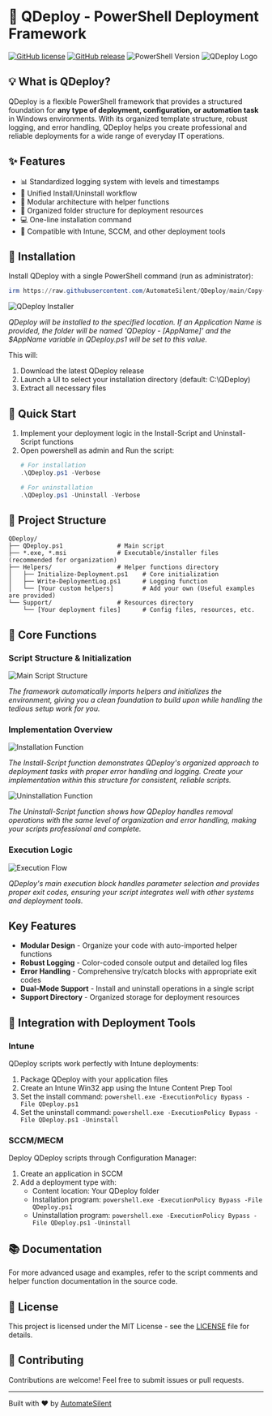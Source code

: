 # 🚀 QDeploy - PowerShell Deployment Framework
[![GitHub license](https://img.shields.io/github/license/AutomateSilent/QDeploy)](https://github.com/AutomateSilent/QDeploy/blob/main/LICENSE)
[![GitHub release](https://img.shields.io/github/v/release/AutomateSilent/QDeploy)](https://github.com/AutomateSilent/QDeploy/releases)
![PowerShell Version](https://img.shields.io/badge/PowerShell-5.1-blue?style=flat&logo=powershell) 
![QDeploy Logo](https://github.com/user-attachments/assets/9acd2078-8387-41d0-9f2e-afb75a549af0)

## 💡 What is QDeploy?

QDeploy is a flexible PowerShell framework that provides a structured foundation for **any type of deployment, configuration, or automation task** in Windows environments. With its organized template structure, robust logging, and error handling, QDeploy helps you create professional and reliable deployments for a wide range of everyday IT operations.

## ✨ Features

- 📊 Standardized logging system with levels and timestamps
- 🔄 Unified Install/Uninstall workflow
- 🧩 Modular architecture with helper functions
- 📁 Organized folder structure for deployment resources
- 💻 One-line installation command
- 🔌 Compatible with Intune, SCCM, and other deployment tools

## 🔧 Installation

Install QDeploy with a single PowerShell command (run as administrator):

```powershell
irm https://raw.githubusercontent.com/AutomateSilent/QDeploy/main/Copy-QDeploy.ps1 | iex -Verbose
```

![QDeploy Installer](https://github.com/user-attachments/assets/46111784-1688-4e5f-8c8f-cbed7a928be8)

*QDeploy will be installed to the specified location. If an Application Name is provided, the folder will be named 'QDeploy - [AppName]' and the $AppName variable in QDeploy.ps1 will be set to this value.*

This will:
1. Download the latest QDeploy release
2. Launch a UI to select your installation directory (default: C:\QDeploy)
3. Extract all necessary files

## 🚀 Quick Start

1. Implement your deployment logic in the Install-Script and Uninstall-Script functions
2. Open powershell as admin and Run the script:
   ```powershell
   # For installation
   .\QDeploy.ps1 -Verbose
   
   # For uninstallation
   .\QDeploy.ps1 -Uninstall -Verbose
   ```
   
## 📂 Project Structure

```
QDeploy/
├── QDeploy.ps1               # Main script
├── *.exe, *.msi              # Executable/installer files (recommended for organization)
├── Helpers/                  # Helper functions directory
│   ├── Initialize-Deployment.ps1    # Core initialization
│   ├── Write-DeploymentLog.ps1      # Logging function
│   └── [Your custom helpers]        # Add your own (Useful examples are provided)
└── Support/                  # Resources directory
    └── [Your deployment files]      # Config files, resources, etc.
```

## 📝 Core Functions
### Script Structure & Initialization
![Main Script Structure](https://github.com/user-attachments/assets/effc8b2c-4e5d-4636-a92e-8c2d0f63fb0e)

*The framework automatically imports helpers and initializes the environment, giving you a clean foundation to build upon while handling the tedious setup work for you.*

### Implementation Overview
![Installation Function](https://github.com/user-attachments/assets/3917a37d-6735-4215-b833-f7472a6ad96c)

*The Install-Script function demonstrates QDeploy's organized approach to deployment tasks with proper error handling and logging. Create your implementation within this structure for consistent, reliable scripts.*

![Uninstallation Function](https://github.com/user-attachments/assets/0c06a763-6bbd-4504-8745-5b52d01cb13b)

*The Uninstall-Script function shows how QDeploy handles removal operations with the same level of organization and error handling, making your scripts professional and complete.*

### Execution Logic
![Execution Flow](https://github.com/user-attachments/assets/d5483e68-16da-450a-ada4-0f7fde5f0200)

*QDeploy's main execution block handles parameter selection and provides proper exit codes, ensuring your script integrates well with other systems and deployment tools.*

## Key Features

- **Modular Design** - Organize your code with auto-imported helper functions
- **Robust Logging** - Color-coded console output and detailed log files
- **Error Handling** - Comprehensive try/catch blocks with appropriate exit codes
- **Dual-Mode Support** - Install and uninstall operations in a single script
- **Support Directory** - Organized storage for deployment resources


## 🔄 Integration with Deployment Tools

### Intune
QDeploy scripts work perfectly with Intune deployments:
1. Package QDeploy with your application files
2. Create an Intune Win32 app using the Intune Content Prep Tool
3. Set the install command: `powershell.exe -ExecutionPolicy Bypass -File QDeploy.ps1`
4. Set the uninstall command: `powershell.exe -ExecutionPolicy Bypass -File QDeploy.ps1 -Uninstall`

### SCCM/MECM
Deploy QDeploy scripts through Configuration Manager:
1. Create an application in SCCM
2. Add a deployment type with:
   - Content location: Your QDeploy folder
   - Installation program: `powershell.exe -ExecutionPolicy Bypass -File QDeploy.ps1`
   - Uninstallation program: `powershell.exe -ExecutionPolicy Bypass -File QDeploy.ps1 -Uninstall`

## 📚 Documentation

For more advanced usage and examples, refer to the script comments and helper function documentation in the source code.

## 💼 License

This project is licensed under the MIT License - see the [LICENSE](LICENSE) file for details.

## 🤝 Contributing

Contributions are welcome! Feel free to submit issues or pull requests.

---

Built with ❤️ by [AutomateSilent](https://github.com/AutomateSilent)
